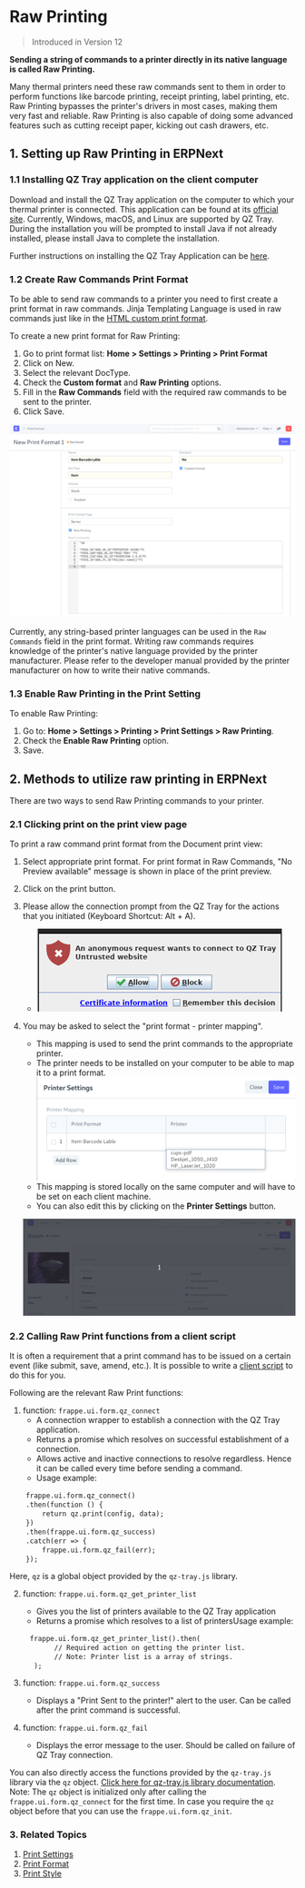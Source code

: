 
# Raw Printing



> 
> Introduced in Version 12
> 
> 
> 


**Sending a string of commands to a printer directly in its native language is called Raw Printing.**


Many thermal printers need these raw commands sent to them in order to perform functions like barcode printing, receipt printing, label printing, etc. Raw Printing bypasses the printer's drivers in most cases, making them very fast and reliable. Raw Printing is also capable of doing some advanced features such as cutting receipt paper, kicking out cash drawers, etc.


## 1. Setting up Raw Printing in ERPNext


### 1.1 Installing QZ Tray application on the client computer


Download and install the QZ Tray application on the computer to which your thermal printer is connected. This application can be found at its [official site](https://qz.io/download/). Currently, Windows, macOS, and Linux are supported by QZ Tray. During the installation you will be prompted to install Java if not already installed, please install Java to complete the installation.


Further instructions on installing the QZ Tray Application can be [here](https://qz.io/wiki/using-qz-tray).


### 1.2 Create Raw Commands Print Format


To be able to send raw commands to a printer you need to first create a print format in raw commands. Jinja Templating Language is used in raw commands just like in the [HTML custom print format](/docs/en/customize-erpnext/print-format).


To create a new print format for Raw Printing:


1. Go to print format list: **Home > Settings > Printing > Print Format**
2. Click on New.
3. Select the relevant DocType.
4. Check the **Custom format** and **Raw Printing** options.
5. Fill in the **Raw Commands** field with the required raw commands to be sent to the printer.
6. Click Save.


![Raw Commands Print Format](/files/raw-command-print-format.png)


Currently, any string-based printer languages can be used in the `Raw Commands` field in the print format. Writing raw commands requires knowledge of the printer's native language provided by the printer manufacturer. Please refer to the developer manual provided by the printer manufacturer on how to write their native commands.


### 1.3 Enable Raw Printing in the Print Setting


To enable Raw Printing:


1. Go to: **Home > Settings > Printing > Print Settings > Raw Printing**.
2. Check the **Enable Raw Printing** option.
3. Save.


## 2. Methods to utilize raw printing in ERPNext


There are two ways to send Raw Printing commands to your printer.


### 2.1 Clicking print on the print view page


To print a raw command print format from the Document print view:


1. Select appropriate print format. For print format in Raw Commands, "No Preview available" message is shown in place of the print preview.
2. Click on the print button.
3. Please allow the connection prompt from the QZ Tray for the actions that you initiated (Keyboard Shortcut: Alt + A).
	* ![QZ Tray Prompt](/files/qz-tray-prompt.png)
4. You may be asked to select the "print format - printer mapping".


	* This mapping is used to send the print commands to the appropriate printer.
	* The printer needs to be installed on your computer to be able to map it to a print format.
	![print format - printer mapping](/files/printer-settings.png)
	* This mapping is stored locally on the same computer and will have to be set on each client machine.
	* You can also edit this by clicking on the **Printer Settings** button.
	
	
	![Raw Printing from Print View](/files/raw-printing-from-print-view.gif)


### 2.2 Calling Raw Print functions from a client script


It is often a requirement that a print command has to be issued on a certain event (like submit, save, amend, etc.). It is possible to write a [client script](/docs/en/customize-erpnext/client-scripts) to do this for you.


Following are the relevant Raw Print functions:


1. function: `frappe.ui.form.qz_connect`
	* A connection wrapper to establish a connection with the QZ Tray application.
	* Returns a promise which resolves on successful establishment of a connection.
	* Allows active and inactive connections to resolve regardless. Hence it can be called every time before sending a command.
	* Usage example:



```
    frappe.ui.form.qz_connect()
    .then(function () {
        return qz.print(config, data);
    })
    .then(frappe.ui.form.qz_success)
    .catch(err => {
        frappe.ui.form.qz_fail(err);
    });

```

Here, `qz` is a global object provided by the `qz-tray.js` library.


2. function: `frappe.ui.form.qz_get_printer_list`


	* Gives you the list of printers available to the QZ Tray application
	* Returns a promise which resolves to a list of printersUsage example:



```
     frappe.ui.form.qz_get_printer_list().then(
           // Required action on getting the printer list.
           // Note: Printer list is a array of strings.
      );

```

3. function: `frappe.ui.form.qz_success`


	* Displays a "Print Sent to the printer!" alert to the user. Can be called after the print command is successful.
4. function: `frappe.ui.form.qz_fail`


	* Displays the error message to the user. Should be called on failure of QZ Tray connection.


You can also directly access the functions provided by the `qz-tray.js` library via the `qz` object. [Click here for qz-tray.js library documentation](https://qz.io/api/). Note: The `qz` object is initialized only after calling the `frappe.ui.form.qz_connect` for the first time. In case you require the `qz` object before that you can use the `frappe.ui.form.qz_init`.


### 3. Related Topics


1. [Print Settings](/docs/en/setting-up/print/print-settings)
2. [Print Format](/docs/en/setting-up/print/print-format)
3. [Print Style](/docs/en/setting-up/print/print-style)


